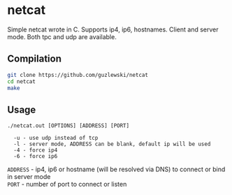 # netcat
Simple netcat wrote in C. Supports ip4, ip6, hostnames. Client and server mode. Both tpc and udp are available.

## Compilation
```bash
git clone https://github.com/guzlewski/netcat
cd netcat
make
```

## Usage
```
./netcat.out [OPTIONS] [ADDRESS] [PORT]

  -u - use udp instead of tcp
  -l - server mode, ADDRESS can be blank, default ip will be used
  -4 - force ip4
  -6 - force ip6
```
`ADDRESS` - ip4, ip6 or hostname (will be resolved via DNS) to connect or bind in server mode  
`PORT` - number of port to connect or listen
